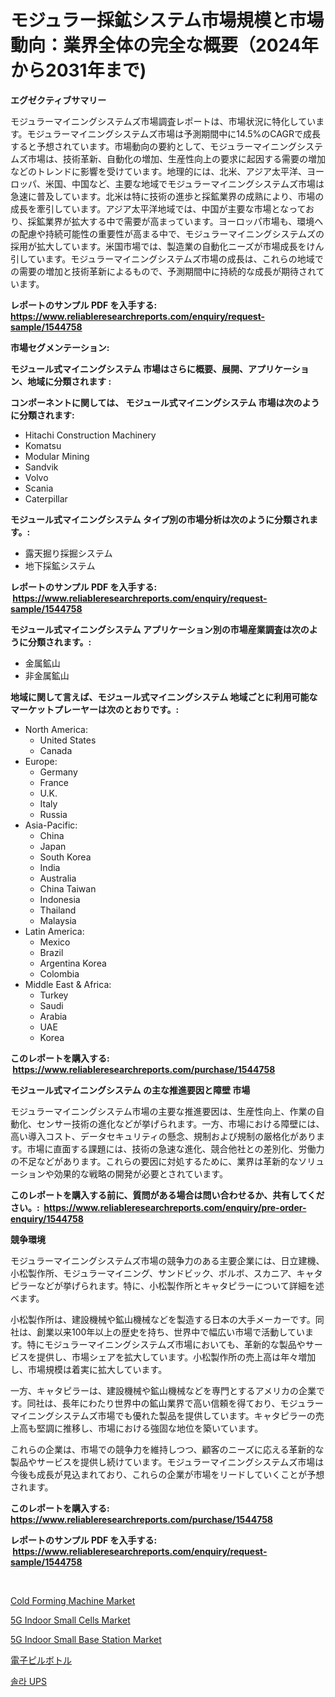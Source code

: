 <p><h1>モジュラー採鉱システム市場規模と市場動向：業界全体の完全な概要（2024年から2031年まで)</h1></p><p><strong>エグゼクティブサマリー</strong></p>
<p><p>モジュラーマイニングシステムズ市場調査レポートは、市場状況に特化しています。モジュラーマイニングシステムズ市場は予測期間中に14.5%のCAGRで成長すると予想されています。市場動向の要約として、モジュラーマイニングシステムズ市場は、技術革新、自動化の増加、生産性向上の要求に起因する需要の増加などのトレンドに影響を受けています。地理的には、北米、アジア太平洋、ヨーロッパ、米国、中国など、主要な地域でモジュラーマイニングシステムズ市場は急速に普及しています。北米は特に技術の進歩と採鉱業界の成熟により、市場の成長を牽引しています。アジア太平洋地域では、中国が主要な市場となっており、採鉱業界が拡大する中で需要が高まっています。ヨーロッパ市場も、環境への配慮や持続可能性の重要性が高まる中で、モジュラーマイニングシステムズの採用が拡大しています。米国市場では、製造業の自動化ニーズが市場成長をけん引しています。モジュラーマイニングシステムズ市場の成長は、これらの地域での需要の増加と技術革新によるもので、予測期間中に持続的な成長が期待されています。</p></p>
<p><strong>レポートのサンプル PDF を入手する: <a href="https://www.reliableresearchreports.com/enquiry/request-sample/1544758">https://www.reliableresearchreports.com/enquiry/request-sample/1544758</a></strong></p>
<p><strong>市場セグメンテーション:</strong></p>
<p><strong> モジュール式マイニングシステム 市場はさらに概要、展開、アプリケーション、地域に分類されます :</strong></p>
<p><strong>コンポーネントに関しては、 モジュール式マイニングシステム 市場は次のように分類されます: &nbsp;</strong></p>
<p><ul><li>Hitachi Construction Machinery</li><li>Komatsu</li><li>Modular Mining</li><li>Sandvik</li><li>Volvo</li><li>Scania</li><li>Caterpillar</li></ul></p>
<p><strong> モジュール式マイニングシステム タイプ別の市場分析は次のように分類されます。:</strong></p>
<p><ul><li>露天掘り採掘システム</li><li>地下採鉱システム</li></ul></p>
<p><strong>レポートのサンプル PDF を入手する: &nbsp;<a href="https://www.reliableresearchreports.com/enquiry/request-sample/1544758">https://www.reliableresearchreports.com/enquiry/request-sample/1544758</a></strong></p>
<p><strong> モジュール式マイニングシステム アプリケーション別の市場産業調査は次のように分類されます。:</strong></p>
<p><ul><li>金属鉱山</li><li>非金属鉱山</li></ul></p>
<p><strong>地域に関して言えば、モジュール式マイニングシステム 地域ごとに利用可能なマーケットプレーヤーは次のとおりです。:</strong></p>
<p><ul>
    <li>
        North America:
        <ul>
            <li>United States</li>
            <li>Canada</li>
        </ul>
    </li>
    <li>
        Europe:
        <ul>
            <li>Germany</li>
            <li>France</li>
            <li>U.K.</li>
            <li>Italy</li>
            <li>Russia</li>
        </ul>
    </li>
    <li>
        Asia-Pacific:
        <ul>
            <li>China</li>
            <li>Japan</li>
            <li>South Korea</li>
            <li>India</li>
            <li>Australia</li>
            <li>China Taiwan</li>
            <li>Indonesia</li>
            <li>Thailand</li>
            <li>Malaysia</li>
        </ul>
    </li>
    <li>
        Latin America:
        <ul>
            <li>Mexico</li>
            <li>Brazil</li>
            <li>Argentina Korea</li>
            <li>Colombia</li>
        </ul>
    </li>
    <li>
        Middle East & Africa:
        <ul>
            <li>Turkey</li>
            <li>Saudi</li>
            <li>Arabia</li>
            <li>UAE</li>
            <li>Korea</li>
        </ul>
    </li>
    </ul></p>
<p><strong>このレポートを購入する: &nbsp;<a href="https://www.reliableresearchreports.com/purchase/1544758">https://www.reliableresearchreports.com/purchase/1544758</a></strong></p>
<p><strong>モジュール式マイニングシステム の主な推進要因と障壁 市場</strong></p>
<p><p>モジュラーマイニングシステム市場の主要な推進要因は、生産性向上、作業の自動化、センサー技術の進化などが挙げられます。一方、市場における障壁には、高い導入コスト、データセキュリティの懸念、規制および規制の厳格化があります。市場に直面する課題には、技術の急速な進化、競合他社との差別化、労働力の不足などがあります。これらの要因に対処するために、業界は革新的なソリューションや効果的な戦略の開発が必要とされています。</p></p>
<p><strong>このレポートを購入する前に、質問がある場合は問い合わせるか、共有してください。:&nbsp; <a href="https://www.reliableresearchreports.com/enquiry/pre-order-enquiry/1544758">https://www.reliableresearchreports.com/enquiry/pre-order-enquiry/1544758</a></strong></p>
<p><strong>競争環境</strong></p>
<p><p>モジュラーマイニングシステムズ市場の競争力のある主要企業には、日立建機、小松製作所、モジュラーマイニング、サンドビック、ボルボ、スカニア、キャタピラーなどが挙げられます。特に、小松製作所とキャタピラーについて詳細を述べます。</p><p>小松製作所は、建設機械や鉱山機械などを製造する日本の大手メーカーです。同社は、創業以来100年以上の歴史を持ち、世界中で幅広い市場で活動しています。特にモジュラーマイニングシステムズ市場においても、革新的な製品やサービスを提供し、市場シェアを拡大しています。小松製作所の売上高は年々増加し、市場規模は着実に拡大しています。</p><p>一方、キャタピラーは、建設機械や鉱山機械などを専門とするアメリカの企業です。同社は、長年にわたり世界中の鉱山業界で高い信頼を得ており、モジュラーマイニングシステムズ市場でも優れた製品を提供しています。キャタピラーの売上高も堅調に推移し、市場における強固な地位を築いています。</p><p>これらの企業は、市場での競争力を維持しつつ、顧客のニーズに応える革新的な製品やサービスを提供し続けています。モジュラーマイニングシステムズ市場は今後も成長が見込まれており、これらの企業が市場をリードしていくことが予想されます。</p></p>
<p><strong>このレポートを購入する: &nbsp; <a href="https://www.reliableresearchreports.com/purchase/1544758">https://www.reliableresearchreports.com/purchase/1544758</a></strong></p>
<p><strong>レポートのサンプル PDF を入手する: &nbsp;<a href="https://www.reliableresearchreports.com/enquiry/request-sample/1544758">https://www.reliableresearchreports.com/enquiry/request-sample/1544758</a></strong><strong></strong></p>
<p>&nbsp;</p>
<p><p><a href="https://view.publitas.com/reportprime-1/cold-forming-machine-market-insights-market-players-and-forecast-till-2031/">Cold Forming Machine Market</a></p><p><a href="https://github.com/seekum/Market-Research-Report-List-2/blob/main/5g-indoor-small-cells-market.md">5G Indoor Small Cells Market</a></p><p><a href="https://github.com/timeliteaut/Market-Research-Report-List-2/blob/main/5g-indoor-small-base-station-market.md">5G Indoor Small Base Station Market</a></p><p><a href="https://github.com/MosesSpinka1914/Market-Research-Report-List-1/blob/main/950306713711.md">電子ピルボトル</a></p><p><a href="https://github.com/vsoq0zknh59/Market-Research-Report-List-1/blob/main/447623712640.md">솔라 UPS</a></p></p>